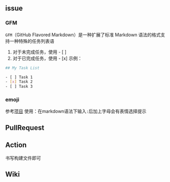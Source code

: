## issue
### GFM
`GFM`（GitHub Flavored Markdown）是一种扩展了标准 Markdown 语法的格式支持一种特殊的任务列表语


1. 对于未完成任务，使用 - [ ]
2. 对于已完成任务，使用 - [x]
示例：
```bash
## My Task List

- [ ] Task 1 
- [x] Task 2 
- [ ] Task 3 
```
### emoji
参考[项目](https://www.webfx.com/tools/emoji-cheat-sheet/)
使用：在markdown语法下输入`:`后加上字母会有表情选择提示




## PullRequest



## Action

书写构建文件即可


## Wiki


